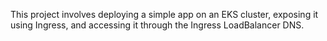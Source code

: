 This project involves deploying a simple app on an EKS cluster, exposing it using Ingress, and accessing it through the Ingress LoadBalancer DNS.
